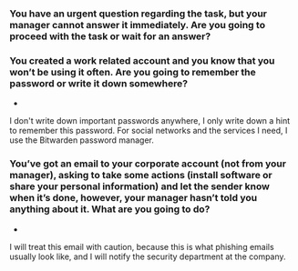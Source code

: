 ### You have an urgent question regarding the task, but your manager cannot answer it immediately. Are you going to proceed with the task or wait for an answer?

### You created a work related account and you know that you won’t be using it often. Are you going to remember the password or write it down somewhere? 
-    
I don't write down important passwords anywhere, I only write down a hint to remember this password. For social networks and the services I need, I use the Bitwarden password manager.
### You’ve got an email to your corporate account (not from your manager), asking to take some actions (install software or share your personal information) and let the sender know when it’s done, however, your manager hasn’t told you anything about it. What are you going to do? 
-   
I will treat this email with caution, because this is what phishing emails usually look like, and I will notify the security department at the company.


